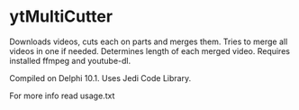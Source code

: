 # ytMultiCutter
Downloads videos, cuts each on parts and merges them.  Tries to merge all videos in one if needed. Determines length of each merged video. 
Requires installed ffmpeg and youtube-dl.

Compiled on Delphi 10.1. Uses Jedi Code Library.

For more info read usage.txt
